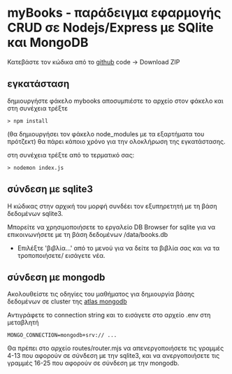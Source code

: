 # myBooks - παράδειγμα εφαρμογής CRUD σε Nodejs/Express με SQlite και MongoDB

Κατεβάστε τον κώδικα από το [github](https://github.com/navouris/mybooks/tree/main) code -> Download ZIP

## εγκατάσταση
δημιουργήστε φάκελο mybooks
αποσυμπιέστε το αρχείο στον φάκελο και στη συνέχεια
τρέξτε 
```
> npm install
```
(θα δημιουργήσει τον φάκελο node_modules με τα εξαρτήματα του πρότζεκτ)
θα πάρει κάποιο χρόνο για την ολοκλήρωση της εγκατάστασης.

στη συνέχεια 
τρέξτε από το τερματικό σας:
```
> nodemon index.js
```

## σύνδεση με sqlite3

Η κώδικας στην αρχική του μορφή συνδέει τον εξυπηρετητή με τη βάση δεδομένων sqlite3. 

Μπορείτε να χρησιμοποιήσετε το εργαλείο DB Browser for sqlite για να επικοινωνήσετε με τη βάση δεδομένων /data/books.db

- Επιλέξτε 'βιβλία...' από το μενού για να δείτε τα βιβλία σας και να τα τροποποιήσετε/ εισάγετε νέα.

## σύνδεση με mongodb

Ακολουθείστε τις οδηγίες του μαθήματος για δημιουργία βάσης δεδομένων σε cluster της [atlas mongodb](https://cloud.mongodb.com/) 

Αντιγράφετε το connection string και το εισάγετε στο αρχείο .env στη μεταβλητή 

```
MONGO_CONNECTION=mongodb+srv:// ... 
```

Θα πρέπει στο αρχείο routes/router.mjs να απενεργοποιήσετε τις γραμμές 4-13 που αφορούν σε σύνδεση με την sqlite3, και να ανεργοποιήσετε τις γραμμές 16-25 που αφορούν σε σύνδεση με την mongodb.


